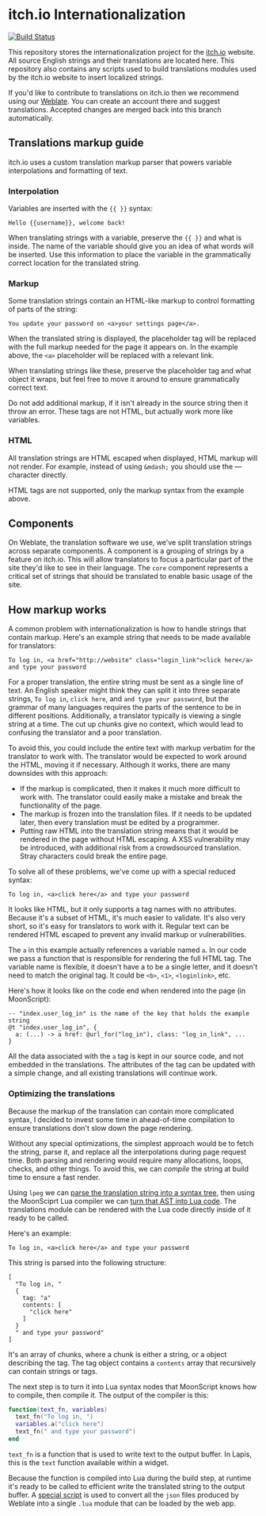 # itch.io Internationalization

[![Build Status](https://travis-ci.org/itchio/itchio-i18n.svg?branch=master)](https://travis-ci.org/itchio/itchio-i18n)

This repository stores the internationalization project for the
[itch.io](https://itch.io) website. All source English strings and their
translations are located here. This repository also contains any scripts used
to build translations modules used by the itch.io website to insert localized
strings.

If you'd like to contribute to translations on itch.io then we recommend using
our [Weblate](https://weblate.itch.ovh/projects/itchio/). You can create an
account there and suggest translations. Accepted changes are merged back into
this branch automatically.


## Translations markup guide

itch.io uses a custom translation markup parser that powers variable
interpolations and formatting of text.

### Interpolation

Variables are inserted with the `{{ }}` syntax:

    Hello {{username}}, welcome back!

When translating strings with a variable, preserve the `{{ }}` and what is
inside. The name of the variable should give you an idea of what words will be
inserted. Use this information to place the variable in the grammatically
correct location for the translated string.

### Markup

Some translation strings contain an HTML-like markup to control formatting of
parts of the string:

    You update your password on <a>your settings page</a>.

When the translated string is displayed, the placeholder tag will be replaced
with the full markup needed for the page it appears on. In the example above,
the `<a>` placeholder will be replaced with a relevant link.

When translating strings like these, preserve the placeholder tag and what object it
wraps, but feel free to move it around to ensure grammatically correct text.

Do not add additional markup, if it isn't already in the source string then it
throw an error. These tags are not HTML, but actually work more like variables.

### HTML

All translation strings are HTML escaped when displayed, HTML markup will not
render. For example, instead of using `&mdash;` you should use the — character
directly.

HTML tags are not supported, only the markup syntax from the example above.

## Components

On Weblate, the translation software we use, we've split translation strings
across separate components. A component is a grouping of strings by a feature
on itch.io. This will allow translators to focus a particular part of the site
they'd like to see in their language. The `core` component represents a
critical set of strings that should be translated to enable basic usage of the
site.


## How markup works

A common problem with internationalization is how to handle strings that
contain markup. Here's an example string that needs to be made available for
translators:

    To log in, <a href="http://website" class="login_link">click here</a> and type your password

For a proper translation, the entire string must be sent as a single line of
text. An English speaker might think they can split it into three separate
strings, `To log in`, `click here`, and `and type your password`, but the
grammar of many languages requires the parts of the sentence to be in different
positions.  Additionally, a translator typically is viewing a single string at
a time. The cut up chunks give no context, which would lead to confusing the
translator and a poor translation.

To avoid this, you could include the entire text with markup verbatim for the
translator to work with. The translator would be expected to work around the
HTML, moving it if necessary. Although it works, there are many downsides with
this approach:

* If the markup is complicated, then it makes it much more difficult to work with. The translator could easily make a mistake and break the functionality of the page.
* The markup is frozen into the translation files. If it needs to be updated later, then every translation must be edited by a programmer.
* Putting raw HTML into the translation string means that it would be rendered in the page without HTML escaping. A XSS vulnerability may be introduced, with additional risk from a crowdsourced translation. Stray characters could break the entire page.

To solve all of these problems, we've come up with a special reduced syntax:

    To log in, <a>click here</a> and type your password

It looks like HTML, but it only supports a tag names with no attributes.
Because it's a subset of HTML, it's much easier to validate. It's also very
short, so it's easy for translators to work with it. Regular text can be
rendered HTML escaped to prevent any invalid markup or vulnerabilities.

The `a` in this example actually references a variable named `a`. In our code
we pass a function that is responsible for rendering the full HTML tag. The
variable name is flexible, it doesn't have a to be a single letter, and it
doesn't need to match the original tag. It could be `<b>`, `<1>`,
`<loginlink>`, etc.

Here's how it looks like on the code end when rendered into the page (in MoonScript):


```moon
-- "index.user_log_in" is the name of the key that holds the example string
@t "index.user_log_in", {
  a: (...) -> a href: @url_for("log_in"), class: "log_in_link", ...
}
```

All the data associated with the `a` tag is kept in our source code, and not
embedded in the translations. The attributes of the tag can be updated with a
simple change, and all existing translations will continue work.


### Optimizing the translations

Because the markup of the translation can contain more complicated syntax, I
decided to invest some time in ahead-of-time compilation to ensure translations
don't slow down the page rendering.

Without any special optimizations, the simplest approach would be to fetch the
string, parse it, and replace all the interpolations during page request time.
Both parsing and rendering would require many allocations, loops, checks, and
other things. To avoid this, we can *compile* the string at build time to
ensure a fast render.

Using `lpeg` we can [parse the translation string into a syntax tree](https://github.com/itchio/itchio-i18n/blob/master/helpers/compiler.moon#L10), then using
the MoonSciprt Lua compiler we can [turn that AST into Lua code](https://github.com/itchio/itchio-i18n/blob/master/helpers/compiler.moon#L40). The
translations module can be rendered with the Lua code directly inside of it
ready to be called.

Here's an example:

    To log in, <a>click here</a> and type your password


This string is parsed into the following structure:

    [
      "To log in, "
      {
        tag: "a"
        contents: [
          "click here"
        ]
      }
      " and type your password"
    ]

It's an array of chunks, where a chunk is either a string, or a object
describing the tag. The tag object contains a `contents` array that recursively
can contain strings or tags.

The next step is to turn it into Lua syntax nodes that MoonScript knows how to
compile, then compile it. The output of the compiler is this:

```lua
function(text_fn, variables)
  text_fn("To log in, ")
  variables.a("click here")
  text_fn(" and type your password")
end
```

`text_fn` is a function that is used to write text to the output buffer. In
Lapis, this is the `text` function available within a widget.

Because the function is compiled into Lua during the build step, at runtime
it's ready to be called to efficient write the translated string to the output
buffer. A [special script](https://github.com/itchio/itchio-i18n/blob/master/build_translations.moon) is used to convert all the `json` files produced by
Weblate into a single `.lua` module that can be loaded by the web app.


